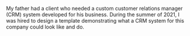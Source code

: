 My father had a client who needed a custom customer relations manager (CRM) system developed for his business. During the summer of 2021, I was hired to design a template demonstrating what a CRM system for this company could look like and do. 


